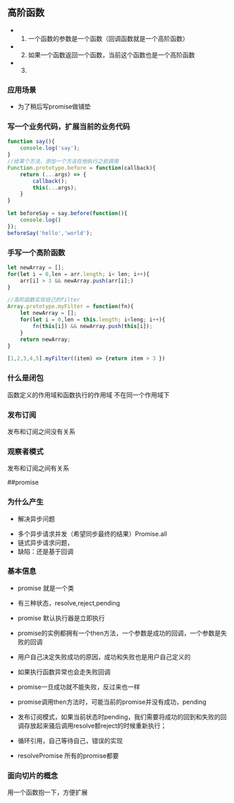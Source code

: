 ## 高阶函数
+ 1. 一个函数的参数是一个函数（回调函数就是一个高阶函数）
+ 2. 如果一个函数返回一个函数，当前这个函数也是一个高阶函数
+ 3. 

### 应用场景
+ 为了稍后写promise做铺垫

### 写一个业务代码，扩展当前的业务代码
```js
function say(){
    console.log('say');
}
//给某个方法，添加一个方法在他执行之前调用
Function.prototype.before = function(callback){
    return (...args) => {
        callback();
        this(...args);
    }
}

let beforeSay = say.before(function(){
    console.log()
});
beforeSay('hello','world');
```

### 手写一个高阶函数
```js
let newArray = [];
for(let i = 0,len = arr.length; i< len; i++){
    arr[i] > 3 && newArray.push(arr[i];)
}
```
```js
//高阶函数实现自己的filter
Array.prototype.myFilter = function(fn){
    let newArray = [];
    for(let i = 0,len = this.length; i<leng; i++){
        fn(this[i]) && newArray.push(this[i]);
    }
    return newArray;
}

[1,2,3,4,5].myFilter((item) => {return item > 3 })
```

### 什么是闭包
函数定义的作用域和函数执行的作用域 不在同一个作用域下

### 发布订阅
发布和订阅之间没有关系

### 观察者模式
发布和订阅之间有关系

##promise 
### 为什么产生
+ 解决异步问题
 - 多个异步请求并发（希望同步最终的结果）Promise.all
 - 链式异步请求问题，
 - 缺陷：还是基于回调

### 基本信息
+ promise 就是一个类
+ 有三种状态，resolve,reject,pending
+ promise 默认执行器是立即执行
+ promise的实例都拥有一个then方法，一个参数是成功的回调，一个参数是失败的回调
+ 用户自己决定失败成功的原因，成功和失败也是用户自己定义的
+ 如果执行函数异常也会走失败回调
+ promise一旦成功就不能失败，反过来也一样


+ promise调用then方法时，可能当前的promise并没有成功，pending
+ 发布订阅模式，如果当前状态时pending，我们需要将成功的回到和失败的回调存放起来骚后调用resolve额reject的时候重新执行；

+  循环引用，自己等待自己，错误的实现
+  resolvePromise 所有的promise都要

### 面向切片的概念
用一个函数抱一下，方便扩展

